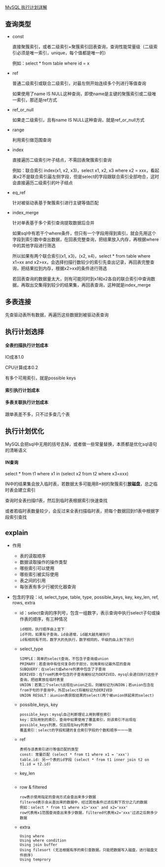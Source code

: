 [MySQL 执行计划详解](https://cloud.tencent.com/developer/article/1666118)

## 查询类型

- const

  直接聚簇索引，或者二级索引+聚簇索引回表查询，查询性能常量级（二级索引必须是唯一索引，unique，每个值都是唯一的）

  例如：select * from table where id = x

- ref

  普通二级索引或联合二级索引，对最左侧开始连续多个列进行等值查询

  如果使用了name IS NULL这种查询，即使name是主键的聚簇索引或二级唯一索引，那还是ref方式

- ref_or_null

  如果走二级索引，且有name IS NULL这种查询，就是ref_or_null方式

- range

  利用索引做范围查询

- index

  直接遍历二级索引叶子结点，不需回表聚簇索引查询

  例如：联合索引 index(x1, x2, x3)，select x1, x2, x3 where x2 = xxx，看起来x2不是联合索引最左侧字段，但是select的字段跟联合索引全部吻合，这时会直接遍历二级索引的叶子结点

- eq_ref

  针对被驱动表基于聚簇索引进行主键等值匹配

- index_merge

  针对单表基于多个索引查询提取数据后合并

  

  如果sql中有若干个where条件，但只有一个字段用得到索引，就会先用这个字段到索引数中查出数据，在回表完整查询，把结果放入内存，再根据where中的其他字段进行筛选

  所以如果有两个联合索引(x1, x3)，(x2, x4)，select * from table where x1=xx and x2>xx，会选择扫描行数较少的索引先查出记录，再回表完整查询，把结果拉到内存，根据x2>xx的条件进行筛选

  若回表查询的数据量太大，则有可能同时到x1和x2各自的联合索引中查询数据，再取出交集得到较少的结果集，再回表查询，这种就是index_merge











## 多表连接

先查驱动表所有数据，再遍历这些数据到被驱动表查询





## 执行计划选择

#### 全表扫描执行计划成本

IO成本1.0

CPU计算成本0.2

有多个可用索引，就是possible keys



#### 索引执行计划成本



#### 多表关联执行计划成本

跟单表差不多，只不过多查几个表







## 执行计划优化

MySQL会把sql中无用的括号去掉，或者做一些常量替换，本质都是优化sql语句的清晰语义

#### IN查询

select * from t1 where x1 in (select x2 from t2 where x3=xxx)

IN中的结果集会放入临时表，若数据太多可能用B+树的聚簇索引**放磁盘**，总之临时表会建立索引

查询时全表扫描t1表，然后到临时表根据索引快速查找

或者若临时表数量较少，会反过来全表扫描临时表，把每个数据回到t1表中根据字段索引查找 







## explain

- 作用

  - 表的读取顺序
  - 数据读取操作的操作类型
  - 哪些索引可以使用
  - 哪些索引被实际使用
  - 表之间的引用
  - 每张表有多少行被优化器查询

- 包含的字段：id, select_type, table, type, possible_keys, key, key_len, ref, rows, extra

  - id：select查询的序列号，包含一组数字，表示查询中执行select子句或操作表的顺序，有三种情况

    ``` 
    id相同，执行顺序由上至下
    id不同，如果有子查询，id会递增，id越大越先被执行
    id有相同有不同，数字大的先执行，数字相同的，平级的由上到下执行
    ```

  - select_type

    ```
    SIMPLE：简单的select查询，不包含子查询或union
    PRIMARY：若查询中有任何复杂的子部分，则用来标记最外层的查询
    SUBQUERY：在select或where列表中包含了子查询
    DERIVED：在from列表中包含的子查询被标记为DERIVED，mysql会递归执行这些子查询，把结果放在临时表里
    UNION：若第二个select出现在union之后，则被标记为UNION；若union包含在from子句的子查询中，外层select将被标记为DERIVED
    UNION RESULT：从union表获取结果的select(两个被union拼起来的select)
    ```

  - possible_keys, key

    ```
    possible_keys：mysql自己判断理论上用到哪些索引
    key：实际用到的索引，查询中如果使用了覆盖索引，则该索引不出现在possible_keys列表，仅出现在key列表中
    覆盖索引：select的字段和建的复合索引字段的个数和顺序一一一致 
    ```

  - ref

    ```
    表明与该表索引进行等值匹配的类型
    const: 常量匹配 (select * from t1 where x1 = 'xxx')
    table.id: 另一个表的id字段 (select * from t1 inner join t2 on t1.id = t2.id)
    ```

  - key_len

    ```
    
    ```

  - row & filtered

    ```
    row表示使用指定的查询方式会查出来多少数据
    filtered表示会从查出来的数据中，经过其他条件过滤后剩下百分之几的数据
    例如：select * from t1 where x1>'xxx' and x2='xxx'
    row代表用x1范围查询查出来多少数据，filtered代表用x2='xxx'过滤之后剩多少数据
    ```

  - extra

    ```
    Using where
    Using where condition
    Using join buffer
    Using filesort (无法根据有序的索引查数据，只能把数据写入磁盘，进行磁盘文件排序)
    Using temprory
    ```

    

